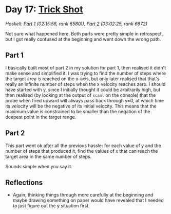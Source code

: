 # Day 17: [Trick Shot](https://adventofcode.com/2021/day/17)
*Haskell: [Part 1](https://github.com/DestyNova/advent_of_code_2021/blob/main/day17/Part1.hs) (02:15:58, rank 6580)), [Part 2](https://github.com/DestyNova/advent_of_code_2021/blob/main/day17/Part2.hs) (03:02:25, rank 6672)*

Not sure what happened here. Both parts were pretty simple in retrospect, but I got really confused at the beginning and went down the wrong path.

## Part 1

I basically built most of part 2 in my solution for part 1, then realised it didn't make sense and simplified it. I was trying to find the number of steps where the target area is reached on the x-axis, but only later realised that that's really an infinite number of steps when the x velocity reaches zero. I should have started with y, since I initially thought it could be arbitrarily high, but then realised (by looking at the output of `scanl` on the console) that the probe when fired upward will always pass back through y=0, at which time its velocity will be the negative of its initial velocity. This means that the maximum value is constrained to be smaller than the negation of the deepest point in the target range.

## Part 2

This part went ok after all the previous hassle: for each value of y and the number of steps that produced it, find the values of x that can reach the target area in the same number of steps.

Sounds simple when you say it.

## Reflections

* Again, thinking things through more carefully at the beginning and maybe drawing something on paper would have revealed that I needed to just figure out the y situation first.
